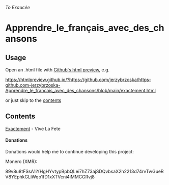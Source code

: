 *To Exaucée*

# Apprendre_le_français_avec_des_chansons

## Usage

Open an .html file with [Github's html preview][1], e.g.

<https://htmlpreview.github.io/?https://github.com/jerzybrzoska/https-github.com-jerzybrzoska-Apprendre_le_francais_avec_des_chansons/blob/main/exactement.html>

or just skip to the [contents](#co)

## Contents<a id=co></a>

[Exactement][4] - Vive La Fete


#### Donations

Donations would help me to continue developing this project:

Monero (XMR): 

89v8u8tFSsA1iYHgHYvtypBpbQLei7hZ73ajSDQvbsaX2h2213d74rvTwGueRV8YEphkGLiWqo1fD1xXTVcni4iMMCGRvj8


[1]: https://htmlpreview.github.io/?
[2]: https://supervioletas.com/sobremi/
[4]: https://htmlpreview.github.io/?https://github.com/jerzybrzoska/https-github.com-jerzybrzoska-Apprendre_le_francais_avec_des_chansons/blob/main/exactement.html
